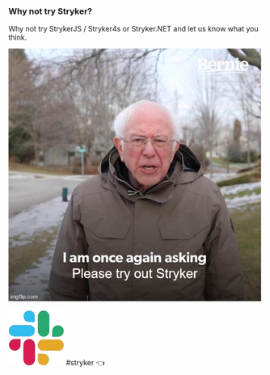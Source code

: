 ### Why not try Stryker?

Why not try StrykerJS / Stryker4s or Stryker.NET and let us know what you think.

![](/img/memes/shameless-plug-stryker.jpg) <!-- .element class="meme img-rounded" -->

![](/img/icons/slack.webp) <!-- .element class="img-inline-text" --> #stryker 👈
